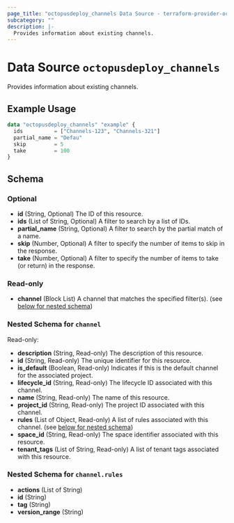 ```yaml
---
page_title: "octopusdeploy_channels Data Source - terraform-provider-octopusdeploy"
subcategory: ""
description: |-
  Provides information about existing channels.
---
```


# Data Source `octopusdeploy_channels`

Provides information about existing channels.

## Example Usage

```terraform
data "octopusdeploy_channels" "example" {
  ids          = ["Channels-123", "Channels-321"]
  partial_name = "Defau"
  skip         = 5
  take         = 100
}
```

## Schema

### Optional

- **id** (String, Optional) The ID of this resource.
- **ids** (List of String, Optional) A filter to search by a list of IDs.
- **partial_name** (String, Optional) A filter to search by the partial match of a name.
- **skip** (Number, Optional) A filter to specify the number of items to skip in the response.
- **take** (Number, Optional) A filter to specify the number of items to take (or return) in the response.

### Read-only

- **channel** (Block List) A channel that matches the specified filter(s). (see [below for nested schema](#nestedblock--channel))

<a id="nestedblock--channel"></a>
### Nested Schema for `channel`

Read-only:

- **description** (String, Read-only) The description of this resource.
- **id** (String, Read-only) The unique identifier for this resource.
- **is_default** (Boolean, Read-only) Indicates if this is the default channel for the associated project.
- **lifecycle_id** (String, Read-only) The lifecycle ID associated with this channel.
- **name** (String, Read-only) The name of this resource.
- **project_id** (String, Read-only) The project ID associated with this channel.
- **rules** (List of Object, Read-only) A list of rules associated with this channel. (see [below for nested schema](#nestedatt--channel--rules))
- **space_id** (String, Read-only) The space identifier associated with this resource.
- **tenant_tags** (List of String, Read-only) A list of tenant tags associated with this resource.

<a id="nestedatt--channel--rules"></a>
### Nested Schema for `channel.rules`

- **actions** (List of String)
- **id** (String)
- **tag** (String)
- **version_range** (String)


